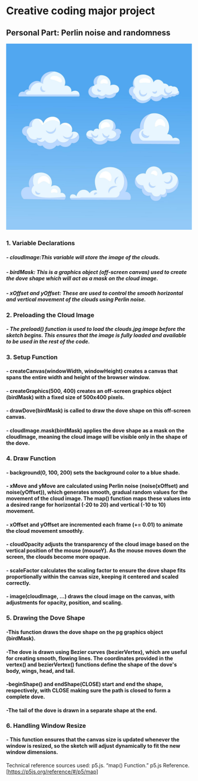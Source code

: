 # Creative coding major project

## Personal Part: Perlin noise and randomness
![Cloud Image](assets/clouds.jpg)

### 1. Variable Declarations

##### - cloudImage:This variable will store the image of the clouds.
##### - birdMask: This is a graphics object (off-screen canvas) used to create the dove shape which will act as a mask on the cloud image.
##### - xOffset and yOffset: These are used to control the smooth horizontal and vertical movement of the clouds using Perlin noise.

### 2. Preloading the Cloud Image


##### - The preload() function is used to load the clouds.jpg image before the sketch begins. This ensures that the image is fully loaded and available to be used in the rest of the code.

### 3. Setup Function

#### - createCanvas(windowWidth, windowHeight) creates a canvas that spans the entire width and height of the browser window.
#### - createGraphics(500, 400) creates an off-screen graphics object (birdMask) with a fixed size of 500x400 pixels.
#### - drawDove(birdMask) is called to draw the dove shape on this off-screen canvas.
#### - cloudImage.mask(birdMask) applies the dove shape as a mask on the cloudImage, meaning the cloud image will be visible only in the shape of the dove.

### 4. Draw Function

#### - background(0, 100, 200) sets the background color to a blue shade.
#### - xMove and yMove are calculated using Perlin noise (noise(xOffset) and noise(yOffset)), which generates smooth, gradual random values for the movement of the cloud image. The map() function maps these values into a desired range for horizontal (-20 to 20) and vertical (-10 to 10) movement.
#### - xOffset and yOffset are incremented each frame (+= 0.01) to animate the cloud movement smoothly.
#### - cloudOpacity adjusts the transparency of the cloud image based on the vertical position of the mouse (mouseY). As the mouse moves down the screen, the clouds become more opaque.
#### - scaleFactor calculates the scaling factor to ensure the dove shape fits proportionally within the canvas size, keeping it centered and scaled correctly.
#### - image(cloudImage, ...) draws the cloud image on the canvas, with adjustments for opacity, position, and scaling.

### 5. Drawing the Dove Shape

#### -This function draws the dove shape on the pg graphics object (birdMask).
#### -The dove is drawn using Bezier curves (bezierVertex), which are useful for creating smooth, flowing lines. The coordinates provided in the vertex() and bezierVertex() functions define the shape of the dove's body, wings, head, and tail.
#### -beginShape() and endShape(CLOSE) start and end the shape, respectively, with CLOSE making sure the path is closed to form a complete dove.
#### -The tail of the dove is drawn in a separate shape at the end.

### 6. Handling Window Resize

#### - This function ensures that the canvas size is updated whenever the window is resized, so the sketch will adjust dynamically to fit the new window dimensions.

Technical reference sources used:
p5.js. “map() Function.” p5.js Reference.[https://p5js.org/reference/#/p5/map]

[def]: assets/clouds.jpg